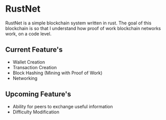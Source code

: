 # RustNet
RustNet is a simple blockchain system written in rust. The goal of this blockchain is so that I understand how proof of work blockchain networks work, on a code level.

## Current Feature's
- Wallet Creation
- Transaction Creation
- Block Hashing (Mining with Proof of Work)
- Networking

## Upcoming Feature's
- Ability for peers to exchange useful information
- Difficulty Modification